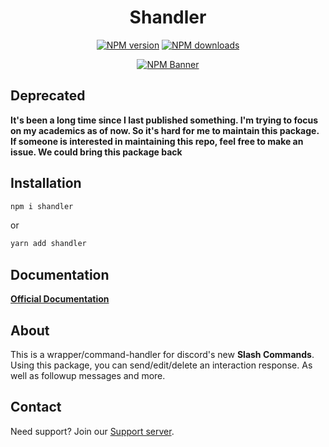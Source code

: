 <div align="center">
  <h1>Shandler</h1>
  <p>
    <a href="https://www.npmjs.com/package/shandler"><img src="https://img.shields.io/npm/v/shandler?maxAge=3600" alt="NPM version" /></a>
    <a href="https://www.npmjs.com/package/shandler"><img src="https://img.shields.io/npm/dt/shandler?maxAge=3600" alt="NPM downloads" /></a>
  </p>
  <p>
    <a href="https://www.npmjs.com/package/shandler"><img src="https://nodei.co/npm/shandler.png?compact=true" alt="NPM Banner"></a>
  </p>
</div>

## Deprecated
**It's been a long time since I last published something. I'm trying to focus on my academics as of now. So it's hard for me to maintain this package. If someone is interested in maintaining this repo, feel free to make an issue. We could bring this package back**

## Installation
```sh
npm i shandler
```
or
```sh
yarn add shandler
```

## Documentation
**[Official Documentation](https://shandler.js.org/)**

## About 
This is a wrapper/command-handler for discord's new **Slash Commands**. Using this package, you can send/edit/delete an interaction response. As well as followup messages and more.

## Contact
Need support? Join our [Support server](https://discord.gg/tMWmEJFq4m).
